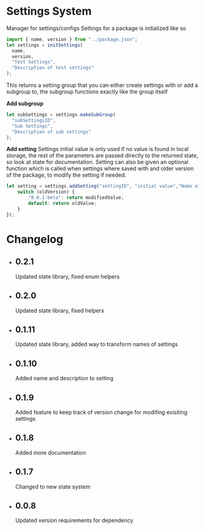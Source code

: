 # Settings System

Manager for settings/configs
Settings for a package is initialized like so

```typescript
import { name, version } from "../package.json";
let settings = initSettings(
  name,
  version,
  "Test Settings",
  "Description of test settings"
);
```

This returns a setting group that you can either create settings with or add a subgroup to, the subgroup functions exactly like the group itself

**Add subgroup**

```typescript
let subSettings = settings.makeSubGroup(
  "subSettingsID",
  "Sub Settings",
  "Description of sub settings"
);
```

**Add setting**
Settings initial value is only used if no value is found in local storage, the rest of the parameters are passed directly to the returned state, so look at state for documentation.
Setting can also be given an optional function which is called when settings where saved with and older version of the package, to modify the setting if needed.

```typescript
let setting = settings.addSetting("settingID", "initial value","Name of setting","Description of setting",undefined,undefined,undefined,(oldValue,oldVersion)=>{
    switch (oldVersion) {
        "0.0.1-beta": return modifiedValue;
        default: return oldValue;
    }
});
```

# Changelog

- ## 0.2.1
  Updated state library, fixed enum helpers
- ## 0.2.0
  Updated state library, fixed helpers
- ## 0.1.11
  Updated state library, added way to transform names of settings
- ## 0.1.10
  Added name and description to setting
- ## 0.1.9
  Added feature to keep track of version change for modifing exisiting settings
- ## 0.1.8
  Added more documentation
- ## 0.1.7
  Changed to new state system
- ## 0.0.8
  Updated version requirements for dependency
